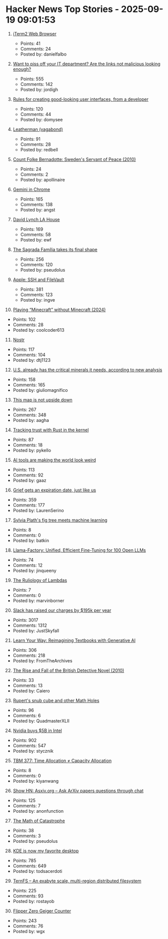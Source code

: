 # Hacker News Top Stories - 2025-09-19 09:01:53

1. [iTerm2 Web Browser](https://iterm2.com/documentation-web.html)
   - Points: 41
   - Comments: 24
   - Posted by: danielfalbo

2. [Want to piss off your IT department? Are the links not malicious looking enough?](https://phishyurl.com/)
   - Points: 555
   - Comments: 142
   - Posted by: jordigh

3. [Rules for creating good-looking user interfaces, from a developer](https://weberdominik.com/blog/rules-user-interfaces/)
   - Points: 120
   - Comments: 44
   - Posted by: domysee

4. [Leatherman (vagabond)](https://en.wikipedia.org/wiki/Leatherman_(vagabond))
   - Points: 91
   - Comments: 28
   - Posted by: redbell

5. [Count Folke Bernadotte: Sweden's Servant of Peace (2010)](https://www.historytoday.com/archive/feature/count-folke-bernadotte-swedens-servant-peace)
   - Points: 24
   - Comments: 2
   - Posted by: apollinaire

6. [Gemini in Chrome](https://gemini.google/overview/gemini-in-chrome/)
   - Points: 165
   - Comments: 138
   - Posted by: angst

7. [David Lynch LA House](https://www.wallpaper.com/design-interiors/david-lynch-house-los-angeles-for-sale)
   - Points: 169
   - Comments: 58
   - Posted by: ewf

8. [The Sagrada Família takes its final shape](https://www.newyorker.com/magazine/2025/09/22/is-the-sagrada-familia-a-masterpiece-or-kitsch)
   - Points: 256
   - Comments: 120
   - Posted by: pseudolus

9. [Apple: SSH and FileVault](https://keith.github.io/xcode-man-pages/apple_ssh_and_filevault.7.html)
   - Points: 381
   - Comments: 123
   - Posted by: ingve

10. [Playing “Minecraft” without Minecraft (2024)](https://lenowo.org/viewtopic.php?t=5)
   - Points: 102
   - Comments: 28
   - Posted by: coolcoder613

11. [Nostr](https://nostr.com/)
   - Points: 117
   - Comments: 104
   - Posted by: dtj1123

12. [U.S. already has the critical minerals it needs, according to new analysis](https://www.minesnewsroom.com/news/us-already-has-critical-minerals-it-needs-theyre-being-thrown-away-new-analysis-shows)
   - Points: 158
   - Comments: 165
   - Posted by: giuliomagnifico

13. [This map is not upside down](https://www.maps.com/this-map-is-not-upside-down/)
   - Points: 267
   - Comments: 348
   - Posted by: aagha

14. [Tracking trust with Rust in the kernel](https://lwn.net/Articles/1034603/)
   - Points: 87
   - Comments: 18
   - Posted by: pykello

15. [AI tools are making the world look weird](https://strat7.com/blogs/weird-in-weird-out/)
   - Points: 113
   - Comments: 92
   - Posted by: gaaz

16. [Grief gets an expiration date, just like us](https://bessstillman.substack.com/p/oh-fuck-youre-still-sad)
   - Points: 359
   - Comments: 177
   - Posted by: LaurenSerino

17. [Sylvia Plath's fig tree meets machine learning](https://dontlognow.substack.com/p/sylvia-plaths-fig-tree-meets-machine)
   - Points: 8
   - Comments: 0
   - Posted by: batkin

18. [Llama-Factory: Unified, Efficient Fine-Tuning for 100 Open LLMs](https://github.com/hiyouga/LLaMA-Factory)
   - Points: 74
   - Comments: 12
   - Posted by: jinqueeny

19. [The Ruliology of Lambdas](https://writings.stephenwolfram.com/2025/09/the-ruliology-of-lambdas/)
   - Points: 7
   - Comments: 0
   - Posted by: marvinborner

20. [Slack has raised our charges by $195k per year](https://skyfall.dev/posts/slack)
   - Points: 3017
   - Comments: 1312
   - Posted by: JustSkyfall

21. [Learn Your Way: Reimagining Textbooks with Generative AI](https://research.google/blog/learn-your-way-reimagining-textbooks-with-generative-ai/)
   - Points: 306
   - Comments: 218
   - Posted by: FromTheArchives

22. [The Rise and Fall of the British Detective Novel (2010)](https://www.historytoday.com/archive/feature/rise-and-fall-british-detective-novel)
   - Points: 33
   - Comments: 13
   - Posted by: Caiero

23. [Rupert's snub cube and other Math Holes](http://tom7.org/ruperts/)
   - Points: 96
   - Comments: 6
   - Posted by: QuadmasterXLII

24. [Nvidia buys $5B in Intel](https://www.tomshardware.com/pc-components/cpus/nvidia-and-intel-announce-jointly-developed-intel-x86-rtx-socs-for-pcs-with-nvidia-graphics-also-custom-nvidia-data-center-x86-processors-nvidia-buys-usd5-billion-in-intel-stock-in-seismic-deal)
   - Points: 902
   - Comments: 547
   - Posted by: stycznik

25. [TBM 377: Time Allocation ≠ Capacity Allocation](https://cutlefish.substack.com/p/tbm-377-time-allocation-capacity)
   - Points: 8
   - Comments: 0
   - Posted by: kiyanwang

26. [Show HN: Asxiv.org – Ask ArXiv papers questions through chat](https://asxiv.org/)
   - Points: 125
   - Comments: 7
   - Posted by: anonfunction

27. [The Math of Catastrophe](https://www.quantamagazine.org/the-math-of-climate-change-tipping-points-20250915/)
   - Points: 38
   - Comments: 3
   - Posted by: pseudolus

28. [KDE is now my favorite desktop](https://kokada.dev/blog/kde-is-now-my-favorite-desktop/)
   - Points: 785
   - Comments: 649
   - Posted by: todsacerdoti

29. [TernFS – An exabyte scale, multi-region distributed filesystem](https://www.xtxmarkets.com/tech/2025-ternfs/)
   - Points: 225
   - Comments: 93
   - Posted by: rostayob

30. [Flipper Zero Geiger Counter](https://kasiin.top/blog/2025-08-04-flipper_zero_geiger_counter_module/)
   - Points: 243
   - Comments: 76
   - Posted by: wgx

